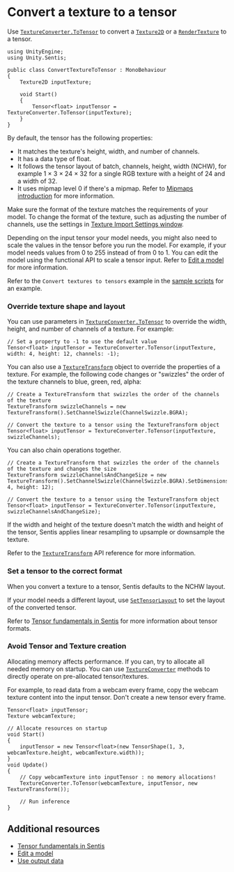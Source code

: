 # Convert a texture to a tensor

Use [`TextureConverter.ToTensor`](Unity.Sentis.TextureConverter.ToTensor*) to convert a [`Texture2D`](xref:UnityEngine.Texture2D) or a [`RenderTexture`](xref:UnityEngine.RenderTexture) to a tensor.

```
using UnityEngine;
using Unity.Sentis;

public class ConvertTextureToTensor : MonoBehaviour
{
    Texture2D inputTexture;

    void Start()
    {
        Tensor<float> inputTensor = TextureConverter.ToTensor(inputTexture);
    }
}
```

By default, the tensor has the following properties:

- It matches the texture's height, width, and number of channels.
- It has a data type of float.
- It follows the tensor layout of batch, channels, height, width (NCHW), for example 1 × 3 × 24 × 32 for a single RGB texture with a height of 24 and a width of 32.
- It uses mipmap level 0 if there's a mipmap. Refer to [Mipmaps introduction](https://docs.unity3d.com/Documentation/Manual/texture-mipmaps-introduction.html) for more information.

Make sure the format of the texture matches the requirements of your model. To change the format of the texture, such as adjusting the number of channels, use the settings in [Texture Import Settings window](https://docs.unity3d.com/Documentation/Manual/class-TextureImporter.html).

Depending on the input tensor your model needs, you might also need to scale the values in the tensor before you run the model. For example, if your model needs values from 0 to 255 instead of from 0 to 1. You can edit the model using the functional API to scale a tensor input. Refer to [Edit a model](edit-a-model.md) for more information.

Refer to the `Convert textures to tensors` example in the [sample scripts](package-samples.md) for an example.

### Override texture shape and layout

You can use parameters in [`TextureConverter.ToTensor`](Unity.Sentis.TextureConverter.ToTensor*) to override the width, height, and number of channels of a texture. For example:

```
// Set a property to -1 to use the default value
Tensor<float> inputTensor = TextureConverter.ToTensor(inputTexture, width: 4, height: 12, channels: -1);
```

You can also use a [`TextureTransform`](xref:Unity.Sentis.TextureTransform) object to override the properties of a texture. For example, the following code changes or "swizzles" the order of the texture channels to blue, green, red, alpha:

```
// Create a TextureTransform that swizzles the order of the channels of the texture
TextureTransform swizzleChannels = new TextureTransform().SetChannelSwizzle(ChannelSwizzle.BGRA);

// Convert the texture to a tensor using the TextureTransform object
Tensor<float> inputTensor = TextureConverter.ToTensor(inputTexture, swizzleChannels);
```

You can also chain operations together.

```
// Create a TextureTransform that swizzles the order of the channels of the texture and changes the size
TextureTransform swizzleChannelsAndChangeSize = new TextureTransform().SetChannelSwizzle(ChannelSwizzle.BGRA).SetDimensions(width: 4, height: 12);

// Convert the texture to a tensor using the TextureTransform object
Tensor<float> inputTensor = TextureConverter.ToTensor(inputTexture, swizzleChannelsAndChangeSize);
```

If the width and height of the texture doesn't match the width and height of the tensor, Sentis applies linear resampling to upsample or downsample the texture.

Refer to the [`TextureTransform`](xref:Unity.Sentis.TextureTransform) API reference for more information.

### Set a tensor to the correct format

When you convert a texture to a tensor, Sentis defaults to the NCHW layout.

If your model needs a different layout, use [`SetTensorLayout`](xref:Unity.Sentis.TextureTransform.SetTensorLayout*) to set the layout of the converted tensor.

Refer to [Tensor fundamentals in Sentis](tensor-fundamentals.md) for more information about tensor formats.

### Avoid Tensor and Texture creation

Allocating memory affects performance. If you can, try to allocate all needed memory on startup. You can use [`TextureConverter`](Unity.Sentis.TextureConverter) methods to directly operate on pre-allocated tensor/textures.

For example, to read data from a webcam every frame, copy the webcam texture content into the input tensor. Don't create a new tensor every frame.
```
Tensor<float> inputTensor;
Texture webcamTexture;

// Allocate resources on startup
void Start()
{
    inputTensor = new Tensor<float>(new TensorShape(1, 3, webcamTexture.height, webcamTexture.width));
}
void Update()
{
    // Copy webcamTexture into inputTensor : no memory allocations!
    TextureConverter.ToTensor(webcamTexture, inputTensor, new TextureTransform());

    // Run inference
}
```

## Additional resources

- [Tensor fundamentals in Sentis](tensor-fundamentals.md)
- [Edit a model](edit-a-model.md)
- [Use output data](use-model-output.md)
